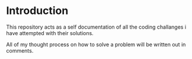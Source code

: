 # Introduction

This repository acts as a self documentation of all the coding challanges i have attempted with their solutions.

All of my thought process on how to solve a problem will be written out in comments.
